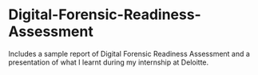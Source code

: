 # Digital-Forensic-Readiness-Assessment

Includes a sample report of Digital Forensic Readiness Assessment and a presentation of what I learnt during my internship at Deloitte.
